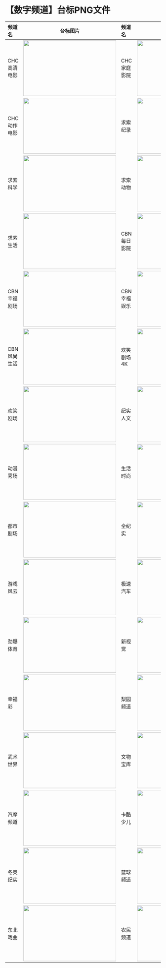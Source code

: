 # 【数字频道】台标PNG文件
|频道名|台标图片|频道名|台标图片|
|:---|:---:|:---|:---:|
|CHC高清电影|<img src="https://raw.githubusercontent.com/wanglindl/TVLogo/main/img/CHC1.png" width="300" height="180">|CHC家庭影院|<img src="https://raw.githubusercontent.com/wanglindl/TVLogo/main/img/CHC2.png" width="300" height="180">|
|CHC动作电影|<img src="https://raw.githubusercontent.com/wanglindl/TVLogo/main/img/CHC3.png" width="300" height="180">|求索纪录|<img src="https://raw.githubusercontent.com/wanglindl/TVLogo/main/img/Qiusuo1.png" width="300" height="180">|
|求索科学|<img src="https://raw.githubusercontent.com/wanglindl/TVLogo/main/img/Qiusuo2.png" width="300" height="180">|求索动物|<img src="https://raw.githubusercontent.com/wanglindl/TVLogo/main/img/Qiusuo3.png" width="300" height="180">|
|求索生活|<img src="https://raw.githubusercontent.com/wanglindl/TVLogo/main/img/Qiusuo4.png" width="300" height="180">|CBN每日影院|<img src="https://raw.githubusercontent.com/wanglindl/TVLogo/main/img/CBN1.png" width="300" height="180">|
|CBN幸福剧场|<img src="https://raw.githubusercontent.com/wanglindl/TVLogo/main/img/CBN2.png" width="300" height="180">|CBN幸福娱乐|<img src="https://raw.githubusercontent.com/wanglindl/TVLogo/main/img/CBN3.png" width="300" height="180">|
|CBN风尚生活|<img src="https://raw.githubusercontent.com/wanglindl/TVLogo/main/img/CBN4.png" width="300" height="180">|欢笑剧场4K|<img src="https://raw.githubusercontent.com/wanglindl/TVLogo/main/img/hxjc4k.png" width="300" height="180">|
|欢笑剧场|<img src="https://raw.githubusercontent.com/wanglindl/TVLogo/main/img/hxjchd.png" width="300" height="180">|纪实人文|<img src="https://raw.githubusercontent.com/wanglindl/TVLogo/main/img/jsrw.png" width="300" height="180">|
|动漫秀场|<img src="https://raw.githubusercontent.com/wanglindl/TVLogo/main/img/dmxc.png" width="300" height="180">|生活时尚|<img src="https://raw.githubusercontent.com/wanglindl/TVLogo/main/img/shss.png" width="300" height="180">|
|都市剧场|<img src="https://raw.githubusercontent.com/wanglindl/TVLogo/main/img/dsjc.png" width="300" height="180">|全纪实|<img src="https://raw.githubusercontent.com/wanglindl/TVLogo/main/img/qjs.png" width="300" height="180">|
|游戏风云|<img src="https://raw.githubusercontent.com/wanglindl/TVLogo/main/img/yxfy.png" width="300" height="180">|极速汽车|<img src="https://raw.githubusercontent.com/wanglindl/TVLogo/main/img/jsqc.png" width="300" height="180">|
|劲爆体育|<img src="https://raw.githubusercontent.com/wanglindl/TVLogo/main/img/jbty.png" width="300" height="180">|新视觉|<img src="https://raw.githubusercontent.com/wanglindl/TVLogo/main/img/xsj.png" width="300" height="180">|
|幸福彩|<img src="https://raw.githubusercontent.com/wanglindl/TVLogo/main/img/xfc.png" width="300" height="180">|梨园频道|<img src="https://raw.githubusercontent.com/wanglindl/TVLogo/main/img/lypd.png" width="300" height="180">|
|武术世界|<img src="https://raw.githubusercontent.com/wanglindl/TVLogo/main/img/wssj.png" width="300" height="180">|文物宝库|<img src="https://raw.githubusercontent.com/wanglindl/TVLogo/main/img/wwbk.png" width="300" height="180">|
|汽摩频道|<img src="https://raw.githubusercontent.com/wanglindl/TVLogo/main/img/qmpd.png" width="300" height="180">|卡酷少儿|<img src="https://raw.githubusercontent.com/wanglindl/TVLogo/main/img/kakushaoer.png" width="300" height="180">|
|冬奥纪实|<img src="https://raw.githubusercontent.com/wanglindl/TVLogo/main/img/dajs.png" width="300" height="180">|篮球频道|<img src="https://raw.githubusercontent.com/wanglindl/TVLogo/main/img/lqpd.png" width="300" height="180">|
|东北戏曲|<img src="https://raw.githubusercontent.com/wanglindl/TVLogo/main/img/dbxq.png" width="300" height="180">|农民频道|<img src="https://raw.githubusercontent.com/wanglindl/TVLogo/main/img/nmpd.png" width="300" height="180">|
